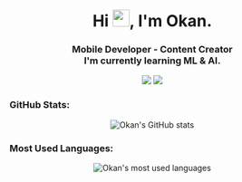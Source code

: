 
<h1 align="center">Hi <img src="https://media.giphy.com/media/hvRJCLFzcasrR4ia7z/giphy.gif" width="30px">, I'm Okan.</h1>
<h3 align="center">Mobile Developer - Content Creator<br>I'm currently learning ML & AI.</h3>

<p align="center">
  <a href="https://www.linkedin.com/in/okankeles/"><img src="https://img.shields.io/badge/-LinkedIn-0A66C2?style=for-the-badge&logo=Linkedin&logoColor=white"/></a>
  <a href="mailto:kelesokann@gmail.com"><img src="https://img.shields.io/badge/-Gmail-D14836?style=for-the-badge&logo=Gmail&logoColor=white"/></a>
</p>




### GitHub Stats:
<p align="center">
  <img src="https://github-readme-stats.vercel.app/api?username=okankeles&show_icons=true&theme=radical" alt="Okan's GitHub stats" />
</p>

### Most Used Languages:
<p align="center">
  <img src="https://github-readme-stats.vercel.app/api/top-langs/?username=okankeles&layout=compact&theme=radical" alt="Okan's most used languages" />
</p>
